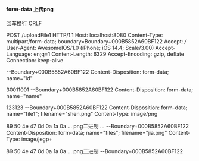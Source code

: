 



#### form-data 上传png

回车换行  CRLF

POST /uploadFile1 HTTP/1.1
Host: localhost:8080
Content-Type: multipart/form-data; boundary=Boundary+000B5852A60BF122
Accept: */*
User-Agent: AwesomeIOS/1.0 (iPhone; iOS 14.4; Scale/3.00)
Accept-Language: en;q=1
Content-Length: 6329
Accept-Encoding: gzip, deflate
Connection: keep-alive

--Boundary+000B5852A60BF122
Content-Disposition: form-data; name="id"

30011001
--Boundary+000B5852A60BF122
Content-Disposition: form-data; name="name"

123123
--Boundary+000B5852A60BF122
Content-Disposition: form-data; name="file1"; filename="shen.png"
Content-Type: image/png

89 50 4e 47 0d 0a 1a 0a  ... png二进制
...
--Boundary+000B5852A60BF122
Content-Disposition: form-data; name="files"; filename="jia.png"
Content-Type: image/jegp+

89 50 4e 47 0d 0a 1a 0a  ... png二进制
--Boundary+000B5852A60BF122







